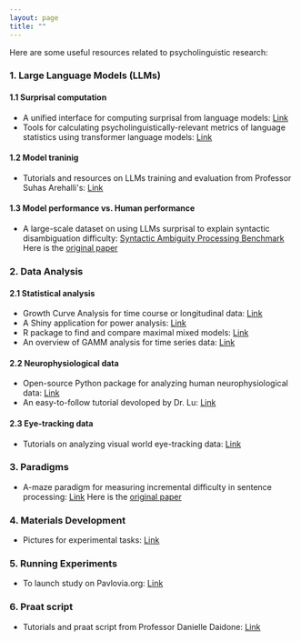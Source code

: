 ```yaml
---
layout: page
title: ""
---
```


Here are some useful resources related to psycholinguistic research:

### 1. Large Language Models (LLMs)

#### 1.1 Surprisal computation
- A unified interface for computing surprisal from language models: [Link](https://github.com/aalok-sathe/surprisal)
- Tools for calculating psycholinguistically-relevant metrics of language statistics using transformer language models: [Link](https://github.com/jmichaelov/PsychFormers)

#### 1.2 Model traninig 
- Tutorials and resources on LLMs training and evaluation from Professor Suhas Arehalli's: [Link](https://sarehalli.github.io/resources)

#### 1.3 Model performance vs. Human performance 
- A large-scale dataset on using LLMs surprisal to explain syntactic disambiguation difficulty: [Syntactic Ambiguity Processing Benchmark](https://github.com/caplabnyu/sapbenchmark) Here is the [original paper](https://www.sciencedirect.com/science/article/abs/pii/S0749596X24000135)

### 2. Data Analysis 

#### 2.1 Statistical analysis
- Growth Curve Analysis for time course or longitudinal data: [Link](https://www.danmirman.org/gca)
- A Shiny application for power analysis: [Link](https://jakewestfall.shinyapps.io/crossedpower/)
- R package to find and compare maximal mixed models: [Link](https://cran.r-project.org/web/packages/buildmer/vignettes/buildmer.html)
- An overview of GAMM analysis for time series data: [Link](https://jacolienvanrij.com/Tutorials/GAMM.html#gam-or-bam)

#### 2.2 Neurophysiological data
- Open-source Python package for analyzing human neurophysiological data: [Link](https://mne.tools/stable/index.html)
- An easy-to-follow tutorial devoloped by Dr. Lu: [Link](https://github.com/ZitongLu1996/Python-EEG-Handbook)

#### 2.3 Eye-tracking data
- Tutorials on analyzing visual world eye-tracking data: [Link](https://site.uit.no/acqvalab/workshop-visual-world-eye-tracking-analysis-in-r-with-aine-ito-16-17-02-2023/)

### 3. Paradigms 
- A-maze paradigm for measuring incremental difficulty in sentence processing: [Link](https://vboyce.github.io/Maze/) Here is the [original paper](https://www.sciencedirect.com/science/article/pii/S0749596X19301147)

### 4. Materials Development 
- Pictures for experimental tasks: [Link](https://www.irasutoya.com)

### 5. Running Experiments 
- To launch study on Pavlovia.org: [Link](https://www.psychopy.org/online/usingPavlovia.html)

### 6. Praat script 
- Tutorials and praat script from Professor Danielle Daidone: [Link](https://www.ddaidone.com/praat-scripts.html)
